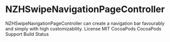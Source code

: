 # NZHSwipeNavigationPageController
NZHSwipeNavigationPageController can create a navigation bar favourably and simply with high customizability.
License MIT  CocoaPods  CocoaPods  Support  Build Status
